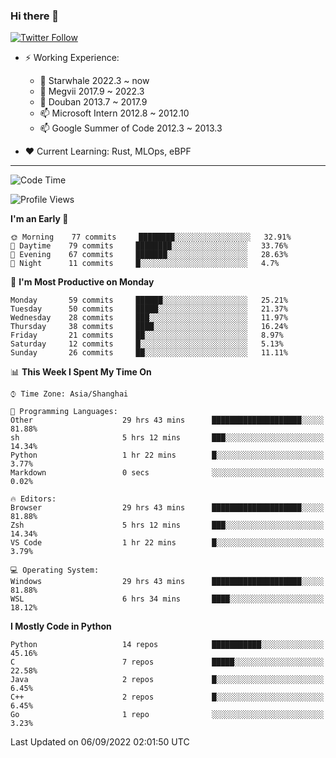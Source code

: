 ### Hi there 👋

[![Twitter Follow](https://img.shields.io/twitter/follow/tianweidut?style=social)](https://twitter.com/tianweidut)

- ⚡ Working Experience:
  - 🔭 Starwhale 2022.3 ~ now
  - 🌱 Megvii 2017.9 ~ 2022.3
  - 🌱 Douban 2013.7 ~ 2017.9
  - 📫 Microsoft Intern 2012.8 ~ 2012.10
  - 📫 Google Summer of Code 2012.3 ~ 2013.3

- ❤️ Current Learning: Rust, MLOps, eBPF

---
<!--START_SECTION:waka-->
![Code Time](http://img.shields.io/badge/Code%20Time-2%2C930%20hrs%2011%20mins-blue)

![Profile Views](http://img.shields.io/badge/Profile%20Views-0-blue)

**I'm an Early 🐤** 

```text
🌞 Morning    77 commits     ████████░░░░░░░░░░░░░░░░░   32.91% 
🌆 Daytime    79 commits     ████████░░░░░░░░░░░░░░░░░   33.76% 
🌃 Evening    67 commits     ███████░░░░░░░░░░░░░░░░░░   28.63% 
🌙 Night      11 commits     █░░░░░░░░░░░░░░░░░░░░░░░░   4.7%

```
📅 **I'm Most Productive on Monday** 

```text
Monday       59 commits     ██████░░░░░░░░░░░░░░░░░░░   25.21% 
Tuesday      50 commits     █████░░░░░░░░░░░░░░░░░░░░   21.37% 
Wednesday    28 commits     ███░░░░░░░░░░░░░░░░░░░░░░   11.97% 
Thursday     38 commits     ████░░░░░░░░░░░░░░░░░░░░░   16.24% 
Friday       21 commits     ██░░░░░░░░░░░░░░░░░░░░░░░   8.97% 
Saturday     12 commits     █░░░░░░░░░░░░░░░░░░░░░░░░   5.13% 
Sunday       26 commits     ██░░░░░░░░░░░░░░░░░░░░░░░   11.11%

```


📊 **This Week I Spent My Time On** 

```text
⌚︎ Time Zone: Asia/Shanghai

💬 Programming Languages: 
Other                    29 hrs 43 mins      ████████████████████░░░░░   81.88% 
sh                       5 hrs 12 mins       ███░░░░░░░░░░░░░░░░░░░░░░   14.34% 
Python                   1 hr 22 mins        █░░░░░░░░░░░░░░░░░░░░░░░░   3.77% 
Markdown                 0 secs              ░░░░░░░░░░░░░░░░░░░░░░░░░   0.02%

🔥 Editors: 
Browser                  29 hrs 43 mins      ████████████████████░░░░░   81.88% 
Zsh                      5 hrs 12 mins       ███░░░░░░░░░░░░░░░░░░░░░░   14.34% 
VS Code                  1 hr 22 mins        █░░░░░░░░░░░░░░░░░░░░░░░░   3.79%

💻 Operating System: 
Windows                  29 hrs 43 mins      ████████████████████░░░░░   81.88% 
WSL                      6 hrs 34 mins       ████░░░░░░░░░░░░░░░░░░░░░   18.12%

```

**I Mostly Code in Python** 

```text
Python                   14 repos            ███████████░░░░░░░░░░░░░░   45.16% 
C                        7 repos             █████░░░░░░░░░░░░░░░░░░░░   22.58% 
Java                     2 repos             █░░░░░░░░░░░░░░░░░░░░░░░░   6.45% 
C++                      2 repos             █░░░░░░░░░░░░░░░░░░░░░░░░   6.45% 
Go                       1 repo              ░░░░░░░░░░░░░░░░░░░░░░░░░   3.23%

```



 Last Updated on 06/09/2022 02:01:50 UTC
<!--END_SECTION:waka-->